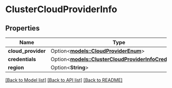 # ClusterCloudProviderInfo

## Properties

Name | Type | Description | Notes
------------ | ------------- | ------------- | -------------
**cloud_provider** | Option<[**models::CloudProviderEnum**](CloudProviderEnum.md)> |  | [optional]
**credentials** | Option<[**models::ClusterCloudProviderInfoCredentials**](ClusterCloudProviderInfo_credentials.md)> |  | [optional]
**region** | Option<**String**> |  | [optional]

[[Back to Model list]](../README.md#documentation-for-models) [[Back to API list]](../README.md#documentation-for-api-endpoints) [[Back to README]](../README.md)


